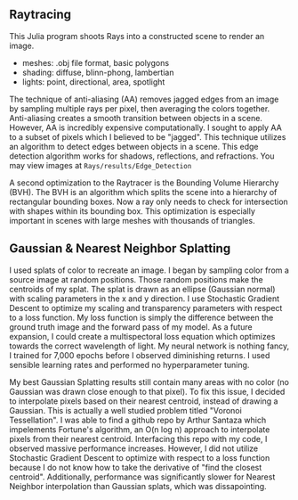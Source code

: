 
## Raytracing

This Julia program shoots Rays into a constructed scene to render an image. 
- meshes: .obj file format, basic polygons
- shading: diffuse, blinn-phong, lambertian
- lights: point, directional, area, spotlight

The technique of anti-aliasing (AA) removes jagged edges from an image by sampling multiple rays per pixel, then averaging the colors together. Anti-aliasing creates a smooth transition between objects in a scene. However, AA is incredibly expensive computationally. I sought to apply AA to a subset of pixels which I believed to be "jagged". This technique utilizes an algorithm to detect edges between objects in a scene. This edge detection algorithm works for shadows, reflections, and refractions. You may view images at ```Rays/results/Edge_Detection```

A second optimization to the Raytracer is the Bounding Volume Hierarchy (BVH). The BVH is an algorithm which splits the scene into a hierarchy of rectangular bounding boxes. Now a ray only needs to check for intersection with shapes within its bounding box. This optimization is especially important in scenes with large meshes with thousands of triangles. 


## Gaussian & Nearest Neighbor Splatting

I used splats of color to recreate an image. I began by sampling color from a source image at random positions. Those random positions make the centroids of my splat. The splat is drawn as an ellipse (Gaussian normal) with scaling parameters in the x and y direction. I use Stochastic Gradient Descent to optimize my scaling and transparency parameters with respect to a loss function. My loss function is simply the difference between the ground truth image and the forward pass of my model. As a future expansion, I could create a multispectoral loss equation which optimizes towards the correct wavelength of light. My neural network is nothing fancy, I trained for 7,000 epochs before I observed diminishing returns. I used sensible learning rates and performed no hyperparameter tuning. 

My best Gaussian Splatting results still contain many areas with no color (no Gaussian was drawn close enough to that pixel). To fix this issue, I decided to interpolate pixels based on their nearest centroid, instead of drawing a Gaussian. This is actually a well studied problem titled "Voronoi Tessellation". I was able to find a github repo by Arthur Santaza which impelements Fortune's algorithm, an O(n log n) approach to interpolate pixels from their nearest centroid. Interfacing this repo with my code, I observed massive performance increases. However, I did not utilize Stochastic Gradient Descent to optimize with respect to a loss function because I do not know how to take the derivative of "find the closest centroid". Additionally, performance was significantly slower for Nearest Neighbor interpolation than Gaussian splats, which was dissapointing. 
